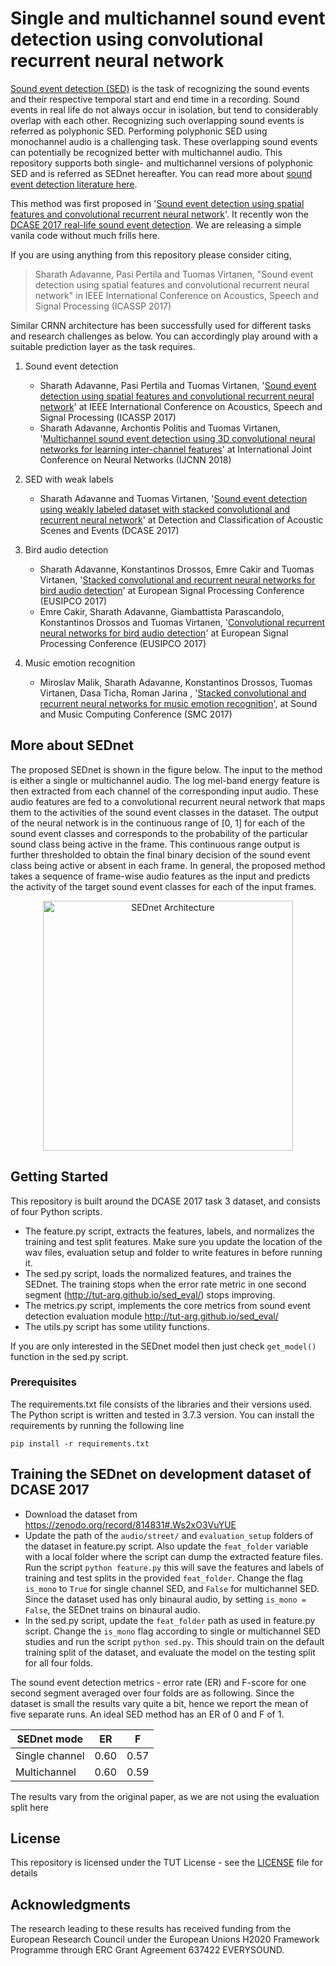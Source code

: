 # Single and multichannel sound event detection using convolutional recurrent neural network
[Sound event detection (SED)](https://www.aane.in/research/computational-audio-scene-analysis-casa/sound-event-detection) is the task of recognizing the sound events and their respective temporal start and end time in a recording. Sound events in real life do not always occur in isolation, but tend to considerably overlap with each other.
Recognizing such overlapping sound events is referred as polyphonic SED. Performing polyphonic SED using monochannel audio is a challenging task. These overlapping sound events can potentially be recognized better with multichannel audio.
This repository supports both single- and multichannel versions of polyphonic SED and is referred as SEDnet hereafter. You can read more about [sound event detection literature here](https://www.aane.in/research/computational-audio-scene-analysis-casa/sound-event-detection).

This method was first proposed in '[Sound event detection using spatial features and convolutional recurrent neural network](https://arxiv.org/abs/1706.02291 "Arxiv paper")'. It recently won the [DCASE 2017 real-life sound event detection](https://goo.gl/8eqCg3 "Challenge webpage"). We are releasing a simple vanila code without much frills here. 

If you are using anything from this repository please consider citing,

>Sharath Adavanne, Pasi Pertila and Tuomas Virtanen, "Sound event detection using spatial features and convolutional recurrent neural network" in IEEE International Conference on Acoustics, Speech and Signal Processing (ICASSP 2017)

Similar CRNN architecture has been successfully used for different tasks and research challenges as below. You can accordingly play around with a suitable prediction layer as the task requires.

1. Sound event detection
   - Sharath Adavanne, Pasi Pertila and Tuomas Virtanen, '[Sound event detection using spatial features and convolutional recurrent neural network](https://arxiv.org/abs/1706.02291 "Arxiv paper")' at IEEE International Conference on Acoustics, Speech and Signal Processing (ICASSP 2017) 
   - Sharath Adavanne, Archontis Politis and Tuomas Virtanen, '[Multichannel sound event detection using 3D convolutional neural networks for learning inter-channel features](https://arxiv.org/abs/1801.09522 "Arxiv paper")' at International Joint Conference on Neural Networks (IJCNN 2018)

2. SED with weak labels
   - Sharath Adavanne and Tuomas Virtanen, '[Sound event detection using weakly labeled dataset with stacked convolutional and recurrent neural network](https://arxiv.org/abs/1710.02998 "Arxiv paper")' at Detection and Classification of Acoustic Scenes and Events (DCASE 2017)

3. Bird audio detection 
   - Sharath Adavanne, Konstantinos Drossos, Emre Cakir and Tuomas Virtanen, '[Stacked convolutional and recurrent neural networks for bird audio detection](https://arxiv.org/abs/1706.02047 "Arxiv paper")' at European Signal Processing Conference (EUSIPCO 2017)
   - Emre Cakir, Sharath Adavanne, Giambattista Parascandolo, Konstantinos Drossos and Tuomas Virtanen, '[Convolutional recurrent neural networks for bird audio detection](https://arxiv.org/abs/1703.02317 "Arxiv paper")' at European Signal Processing Conference (EUSIPCO 2017)

4. Music emotion recognition
   - Miroslav Malik, Sharath Adavanne, Konstantinos Drossos, Tuomas Virtanen, Dasa Ticha, Roman Jarina , '[Stacked convolutional and recurrent neural networks for music emotion recognition](https://arxiv.org/abs/1706.02292 "Arxiv paper")', at Sound and Music Computing Conference (SMC 2017)

## More about SEDnet
The proposed SEDnet is shown in the figure below. The input to the method is either a single or multichannel audio. The log mel-band energy feature is then extracted from each channel of the corresponding input audio. These audio features are fed to a convolutional recurrent neural network that maps them to the activities of the sound event classes in the dataset. The output of the neural network is in the continuous range of [0, 1] for each of the sound event classes and corresponds to the probability of the particular sound class being active in the frame. This continuous range output is further thresholded to obtain the final binary decision of the sound event class being active or absent in each frame. In general, the proposed method takes a sequence of frame-wise audio features as the input and predicts the activity of the target sound event classes for each of the input frames.

<p align="center">
   <img src="https://github.com/sharathadavanne/multichannel-sed-crnn/blob/master/images/CRNN_SED_DCASE2017_task3.jpg" width="400" title="SEDnet Architecture">
</p>


## Getting Started

This repository is built around the DCASE 2017 task 3 dataset, and consists of four Python scripts. 
* The feature.py script, extracts the features, labels, and normalizes the training and test split features. Make sure you update the location of the wav files, evaluation setup and folder to write features in before running it. 
* The sed.py script, loads the normalized features, and traines the SEDnet. The training stops when the error rate metric in one second segment (http://tut-arg.github.io/sed_eval/) stops improving.
* The metrics.py script, implements the core metrics from sound event detection evaluation module http://tut-arg.github.io/sed_eval/
* The utils.py script has some utility functions.

If you are only interested in the SEDnet model then just check  `get_model()` function in the sed.py script.


### Prerequisites

The requirements.txt file consists of the libraries and their versions used. The Python script is written and tested in 3.7.3 version. You can install the requirements by running the following line

```
pip install -r requirements.txt
```
## Training the SEDnet on development dataset of DCASE 2017

* Download the dataset from https://zenodo.org/record/814831#.Ws2xO3VuYUE
* Update the path of the `audio/street/` and `evaluation_setup` folders of the dataset in feature.py script. Also update the `feat_folder` variable with a local folder where the script can dump the extracted feature files. Run the script `python feature.py` this will save the features and labels of training and test splits in the provided `feat_folder`. Change the flag `is_mono` to `True` for single channel SED, and `False` for multichannel SED. Since the dataset used has only binaural audio, by setting `is_mono = False`, the SEDnet trains on binaural audio.
* In the sed.py script, update the `feat_folder` path as used in feature.py script.  Change the `is_mono` flag according to single or multichannel SED studies and run the script `python sed.py`. This should train on the default training split of the dataset, and evaluate the model on the testing split for all four folds.

The sound event detection metrics - error rate (ER) and F-score for one second segment averaged over four folds are as following. Since the dataset is small the results vary quite a bit, hence we report the mean of five separate runs. An ideal SED method has an ER of 0 and F of 1.

| SEDnet mode | ER | F|
| ----| --- | --- |
| Single channel | 0.60 | 0.57 |
| Multichannel |0.60 | 0.59|

The results vary from the original paper, as we are not using the evaluation split here

## License

This repository is licensed under the TUT License - see the [LICENSE](LICENSE) file for details

## Acknowledgments

The research leading to these results has received funding from the European Research Council under the European Unions H2020 Framework Programme through ERC Grant Agreement 637422 EVERYSOUND.
